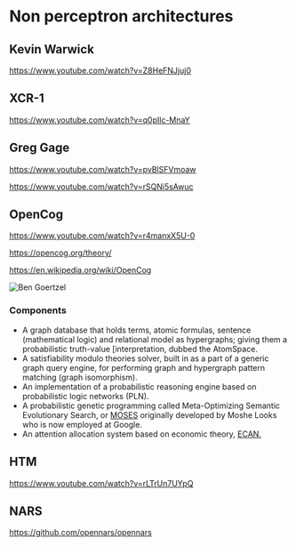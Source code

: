 # Non perceptron architectures


## Kevin Warwick

https://www.youtube.com/watch?v=Z8HeFNJjuj0

## XCR-1

https://www.youtube.com/watch?v=q0pIlc-MnaY

## Greg Gage
https://www.youtube.com/watch?v=pvBlSFVmoaw

https://www.youtube.com/watch?v=rSQNi5sAwuc


## OpenCog

https://www.youtube.com/watch?v=r4manxX5U-0

https://opencog.org/theory/

https://en.wikipedia.org/wiki/OpenCog

![Ben Goertzel](https://opencog.org/wp-content/uploads/2017/10/northlandrobot_cut.jpg)


### Components

* A graph database that holds terms, atomic formulas, sentence (mathematical logic) and relational model as hypergraphs; giving them a probabilistic truth-value [interpretation, dubbed the AtomSpace.
* A satisfiability modulo theories solver, built in as a part of a generic graph query engine, for performing graph and hypergraph pattern matching (graph isomorphism).
* An implementation of a probabilistic reasoning engine based on probabilistic logic networks (PLN).
* A probabilistic genetic programming called Meta-Optimizing Semantic Evolutionary Search, or [MOSES](http://wiki.opencog.org/w/MOSES) originally developed by Moshe Looks who is now employed at Google.
* An attention allocation system based on economic theory, [ECAN.](http://wiki.opencog.org/w/ECAN)

## HTM

https://www.youtube.com/watch?v=rLTrUn7UYpQ

## NARS

https://github.com/opennars/opennars

